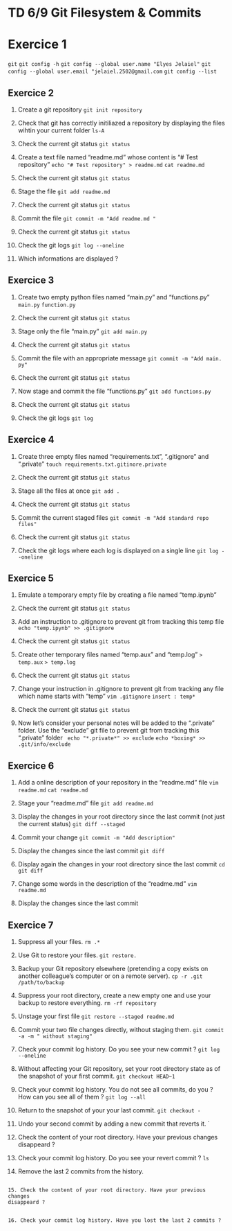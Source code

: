 # TD 6/9 Git Filesystem & Commits

# Exercice 1
 
``` git ```
``` git config -h ```
``` git config --global user.name "Elyes Jelaiel" ```
``` git config --global user.email "jelaiel.2502@gmail.com ```
``` git config --list ```

## Exercice 2

1. Create a git repository
``` git init repository ```

2. Check that git has correctly initiliazed a repository by displaying the files
wihtin your current folder
``` ls-A ```

3. Check the current git status
``` git status ```

4. Create a text file named “readme.md” whose content is “# Test repository”
``` echo "# Test repository" > readme.md ```
``` cat readme.md ```

5. Check the current git status
 ``` git status ```

6. Stage the file
``` git add readme.md ```

7. Check the current git status
``` git status ```


8. Commit the file
``` git commit -m "Add readme.md " ```

9. Check the current git status
``` git status ```

10. Check the git logs
``` git log --oneline ```

11. Which informations are displayed ?

## Exercice 3

1. Create two empty python files named “main.py” and “functions.py”
``` main.py ```
``` function.py ```

2. Check the current git status
``` git status ```

3. Stage only the file “main.py”
``` git add main.py ```

4. Check the current git status
``` git status ```

5. Commit the file with an appropriate message
``` git commit -m "Add main. py" ```

6. Check the current git status
``` git status ```

7. Now stage and commit the file “functions.py”
``` git add functions.py ```

8. Check the current git status
``` git status ```

9. Check the git logs
```git log ```


## Exercice 4

1. Create three empty files named “requirements.txt”, “.gitignore” and “.private”
``` touch requirements.txt.gitinore.private ```

2. Check the current git status
``` git status ```

3. Stage all the files at once
``` git add . ```

4. Check the current git status
``` git status ```

5. Commit the current staged files
``` git commit -m "Add standard repo files" ```

6. Check the current git status
``` git status ```

7. Check the git logs where each log is displayed on a single line
``` git log --oneline ```

## Exercice 5 

1. Emulate a temporary empty file by creating a file named “temp.ipynb”


2. Check the current git status
``` git status ```

3. Add an instruction to .gitignore to prevent git from tracking this temp file
``` echo "temp.ipynb" >> .gitignore ```

4. Check the current git status
``` git status ``` 

5. Create other temporary files named “temp.aux” and “temp.log”
``` > temp.aux ```
``` > temp.log ```

6. Check the current git status
``` git status ```

7. Change your instruction in .gitignore to prevent git from tracking any file which name starts with “temp”
``` vim .gitignore ```
``` insert : temp* ```

8. Check the current git status
``` git status ``` 

9. Now let’s consider your personal notes will be added to the “.private” folder. Use the “exclude” git file to prevent git from tracking this “.private” folder
``` echo "*.private*" >> exclude```
``` echo *boxing* >> .git/info/exclude ```

## Exercice 6
1. Add a online description of your repository in the “readme.md” file
``` vim readme.md ```
``` cat readme.md ``` 

2. Stage your “readme.md” file
``` git add readme.md ```

3. Display the changes in your root directory since the last commit (not just the current status)
``` git diff --staged ```

4. Commit your change
``` git commit -m "Add description" ```

5. Display the changes since the last commit
``` git diff ```

6. Display again the changes in your root directory since the last commit
``` cd ```
``` git diff ```

7. Change some words in the description of the “readme.md”
``` vim readme.md ```

8. Display the changes since the last commit


## Exercice 7

1. Suppress all your files.
``` rm .* ```

2. Use Git to restore your files.
``` git restore. ```

3. Backup your Git repository elsewhere
(pretending a copy exists on another colleague’s computer or on a remote
server).
``` cp -r .git /path/to/backup ```

4. Suppress your root directory, create a new empty one and use your backup to restore everything.
``` rm -rf repository ```

5. Unstage your first file
``` git restore --staged readme.md ```

6. Commit your two file changes directly, without staging them.
``` git commit -a -m " without staging" ```

7. Check your commit log history. Do you see your new commit ?
``` git log --oneline ```

8. Without affecting your Git repository, set your root directory state as of
the snapshot of your first commit.
``` git checkout HEAD~1 ```


9. Check your commit log history. You do not see all commits, do you ? How
can you see all of them ?
``` git log --all ```

10. Return to the snapshot of your your last commit.
``` git checkout - ```

11. Undo your second commit by adding a new commit that reverts it.
`

12. Check the content of your root directory. Have your previous changes
disappeard ?


13. Check your commit log history. Do you see your revert commit ?
``` ls ```

14. Remove the last 2 commits from the history.
```

15. Check the content of your root directory. Have your previous changes
disappeard ?


16. Check your commit log history. Have you lost the last 2 commits ?
